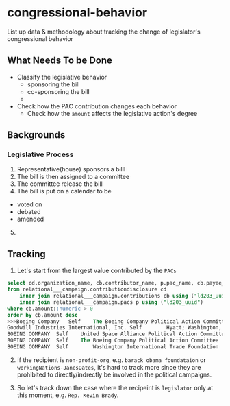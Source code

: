 # congressional-behavior

List up data &amp; methodology about tracking the change of legislator's congressional behavior

## What Needs To be Done

- Classify the legislative behavior
  - sponsoring the bill
  - co-sponsoring the bill
  - 
- Check how the PAC contribution changes each behavior
  - Check how the `amount` affects the legislative action's degree

## Backgrounds
### Legislative Process
1. Representative(house) sponsors a billl
2. The bill is then assigned to a committee
3. The committee release the bill 
4. The bill is put on a calendar to be 
  - voted on
  - debated
  - amended
5. 

## Tracking
1. Let's start from the largest value contributed by the `PACs` 
```sql
select cd.organization_name, cb.contributor_name, p.pac_name, cb.payee_name, cb.amount, cb.recipient_name, cb.contribution_date 
from relational___campaign.contributiondisclosure cd
	inner join relational___campaign.contributions cb using ("ld203_uuid")
	inner join relational___campaign.pacs p using ("ld203_uuid")
where cb.amount::numeric > 0
order by cb.amount desc
>>>Boeing Company	Self	The Boeing Company Political Action Committee	Barack Obama Foundation	$9,999,999.00	Barack Obama - Obama Presidential Center - NOTE - Contribution was $10,000,000.00.  The form will not accept $10,000,000.00 - - -  LRC staff said to record the highest amount the form will accept.
Goodwill Industries International, Inc.	Self		Hyatt; Washington, DC	$8,642,017.00	Jane Oates
BOEING COMPANY	Self	United Space Alliance Political Action Committee (USAPAC)	Washington International Trade Foundation	$7,000,000.00	Rep. Kevin Brady, Rep. Joseph Crowley.
BOEING COMPANY	Self	The Boeing Company Political Action Committee	Washington International Trade Foundation	$7,000,000.00	Rep. Kevin Brady, Rep. Joseph Crowley.
BOEING COMPANY	Self		Washington International Trade Foundation	$7,000,000.00	Rep. Kevin Brady, Rep. Joseph Crowley.
```

2. If the recipient is `non-profit-org`, e.g. `barack obama foundataion` or `workingNations-JanesOates`, it's hard to track more since they are prohibited to directly/indrectly be involved in the political campaigns.

3. So let's track down the case where the recipeint is `legislator` only at this moment, e.g. `Rep. Kevin Brady`.
